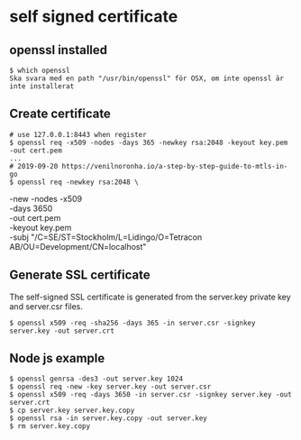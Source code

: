 # self signed certificate

## openssl installed
	
	$ which openssl
	Ska svara med en path "/usr/bin/openssl" för OSX, om inte openssl är inte installerat
	
## Create certificate

	# use 127.0.0.1:8443 when register
	$ openssl req -x509 -nodes -days 365 -newkey rsa:2048 -keyout key.pem -out cert.pem
	...
	# 2019-09-20 https://venilnoronha.io/a-step-by-step-guide-to-mtls-in-go
	$ openssl req -newkey rsa:2048 \
  -new -nodes -x509 \
  -days 3650 \
  -out cert.pem \
  -keyout key.pem \
  -subj "/C=SE/ST=Stockholm/L=Lidingo/O=Tetracon AB/OU=Development/CN=localhost"

## Generate SSL certificate

The self-signed SSL certificate is generated from the server.key private key and server.csr files.

	$ openssl x509 -req -sha256 -days 365 -in server.csr -signkey server.key -out server.crt

## Node js example

	$ openssl genrsa -des3 -out server.key 1024
	$ openssl req -new -key server.key -out server.csr
	$ openssl x509 -req -days 3650 -in server.csr -signkey server.key -out server.crt
	$ cp server.key server.key.copy
	$ openssl rsa -in server.key.copy -out server.key
	$ rm server.key.copy
